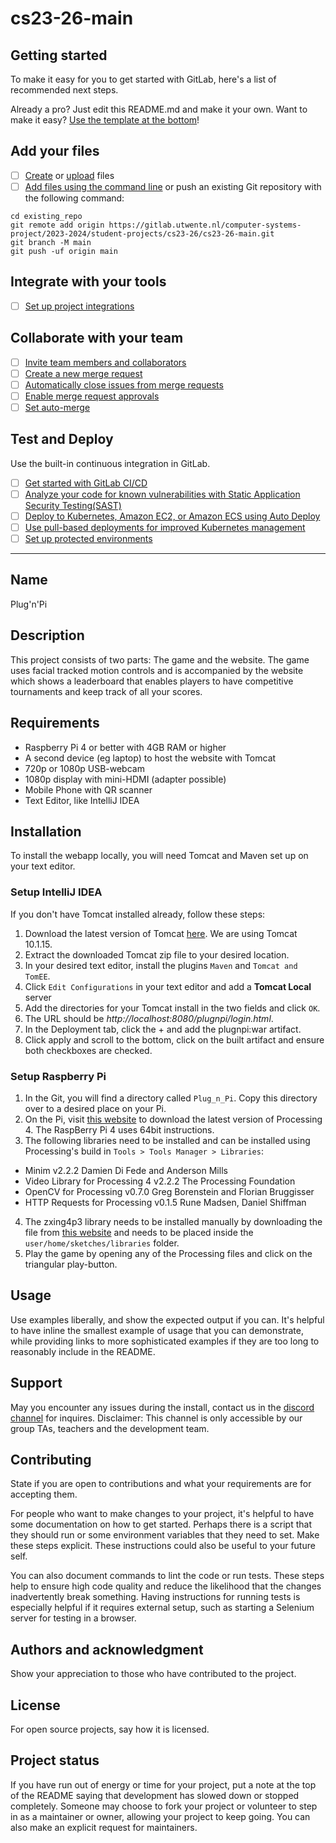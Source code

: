 # cs23-26-main



## Getting started

To make it easy for you to get started with GitLab, here's a list of recommended next steps.

Already a pro? Just edit this README.md and make it your own. Want to make it easy? [Use the template at the bottom](#editing-this-readme)!

## Add your files

- [ ] [Create](https://docs.gitlab.com/ee/user/project/repository/web_editor.html#create-a-file) or [upload](https://docs.gitlab.com/ee/user/project/repository/web_editor.html#upload-a-file) files
- [ ] [Add files using the command line](https://docs.gitlab.com/ee/gitlab-basics/add-file.html#add-a-file-using-the-command-line) or push an existing Git repository with the following command:

```
cd existing_repo
git remote add origin https://gitlab.utwente.nl/computer-systems-project/2023-2024/student-projects/cs23-26/cs23-26-main.git
git branch -M main
git push -uf origin main
```

## Integrate with your tools

- [ ] [Set up project integrations](https://gitlab.utwente.nl/computer-systems-project/2023-2024/student-projects/cs23-26/cs23-26-main/-/settings/integrations)

## Collaborate with your team

- [ ] [Invite team members and collaborators](https://docs.gitlab.com/ee/user/project/members/)
- [ ] [Create a new merge request](https://docs.gitlab.com/ee/user/project/merge_requests/creating_merge_requests.html)
- [ ] [Automatically close issues from merge requests](https://docs.gitlab.com/ee/user/project/issues/managing_issues.html#closing-issues-automatically)
- [ ] [Enable merge request approvals](https://docs.gitlab.com/ee/user/project/merge_requests/approvals/)
- [ ] [Set auto-merge](https://docs.gitlab.com/ee/user/project/merge_requests/merge_when_pipeline_succeeds.html)

## Test and Deploy

Use the built-in continuous integration in GitLab.

- [ ] [Get started with GitLab CI/CD](https://docs.gitlab.com/ee/ci/quick_start/index.html)
- [ ] [Analyze your code for known vulnerabilities with Static Application Security Testing(SAST)](https://docs.gitlab.com/ee/user/application_security/sast/)
- [ ] [Deploy to Kubernetes, Amazon EC2, or Amazon ECS using Auto Deploy](https://docs.gitlab.com/ee/topics/autodevops/requirements.html)
- [ ] [Use pull-based deployments for improved Kubernetes management](https://docs.gitlab.com/ee/user/clusters/agent/)
- [ ] [Set up protected environments](https://docs.gitlab.com/ee/ci/environments/protected_environments.html)

***

## Name
Plug'n'Pi

## Description
This project consists of two parts: The game and the website. The game uses facial tracked motion controls and is accompanied by the website which shows a leaderboard that enables players to have competitive tournaments and keep track of all your scores.

## Requirements

- Raspberry Pi 4 or better with 4GB RAM or higher 
- A second device (eg laptop) to host the website with Tomcat
- 720p or 1080p USB-webcam
- 1080p display with mini-HDMI (adapter possible)
- Mobile Phone with QR scanner
- Text Editor, like IntelliJ IDEA

## Installation
To install the webapp locally, you will need Tomcat and Maven set up on your text editor.

### Setup IntelliJ IDEA
If you don't have Tomcat installed already, follow these steps:
1. Download the latest version of Tomcat [here](https://tomcat.apache.org/). We are using Tomcat 10.1.15.
2. Extract the downloaded Tomcat zip file to your desired location.
3. In your desired text editor, install the plugins `Maven` and `Tomcat and TomEE`.
4. Click `Edit Configurations` in your text editor and add a **Tomcat Local** server
5. Add the directories for your Tomcat install in the two fields and click `OK`.
6. The URL should be *http://localhost:8080/plugnpi/login.html*.
7. In the Deployment tab, click the + and add the plugnpi:war artifact.
8. Click apply and scroll to the bottom, click on the built artifact and ensure both checkboxes are checked.


### Setup Raspberry Pi
1. In the Git, you will find a directory called `Plug_n_Pi`. Copy this directory over to a desired place on your Pi.
2. On the Pi, visit [this website](https://processing.org/download) to download the latest version of Processing 4. The RaspBerry Pi 4 uses 64bit instructions.
3. The following libraries need to be installed and can be installed using Processing's build in `Tools > Tools Manager > Libraries`:
- Minim                            v2.2.2     Damien Di Fede and Anderson Mills
- Video Library for Processing 4   v2.2.2     The Processing Foundation
- OpenCV for Processing            v0.7.0     Greg Borenstein and Florian Bruggisser
- HTTP Requests for Processing     v0.1.5     Rune Madsen, Daniel Shiffman
4. The zxing4p3 library needs to be installed manually by downloading the file from [this website](http://cagewebdev.com/zxing4p/zxing4p3.zip) and needs to be placed inside the `user/home/sketches/libraries` folder.
5. Play the game by opening any of the Processing files and click on the triangular play-button.


## Usage
Use examples liberally, and show the expected output if you can. It's helpful to have inline the smallest example of usage that you can demonstrate, while providing links to more sophisticated examples if they are too long to reasonably include in the README.

## Support
May you encounter any issues during the install, contact us in the [discord channel](https://discord.com/channels/1130758232206495806/1130823228533772288) for inquires. Disclaimer: This channel is only accessible by our group TAs, teachers and the development team.

## Contributing
State if you are open to contributions and what your requirements are for accepting them.

For people who want to make changes to your project, it's helpful to have some documentation on how to get started. Perhaps there is a script that they should run or some environment variables that they need to set. Make these steps explicit. These instructions could also be useful to your future self.

You can also document commands to lint the code or run tests. These steps help to ensure high code quality and reduce the likelihood that the changes inadvertently break something. Having instructions for running tests is especially helpful if it requires external setup, such as starting a Selenium server for testing in a browser.

## Authors and acknowledgment
Show your appreciation to those who have contributed to the project.

## License
For open source projects, say how it is licensed.

## Project status
If you have run out of energy or time for your project, put a note at the top of the README saying that development has slowed down or stopped completely. Someone may choose to fork your project or volunteer to step in as a maintainer or owner, allowing your project to keep going. You can also make an explicit request for maintainers.
